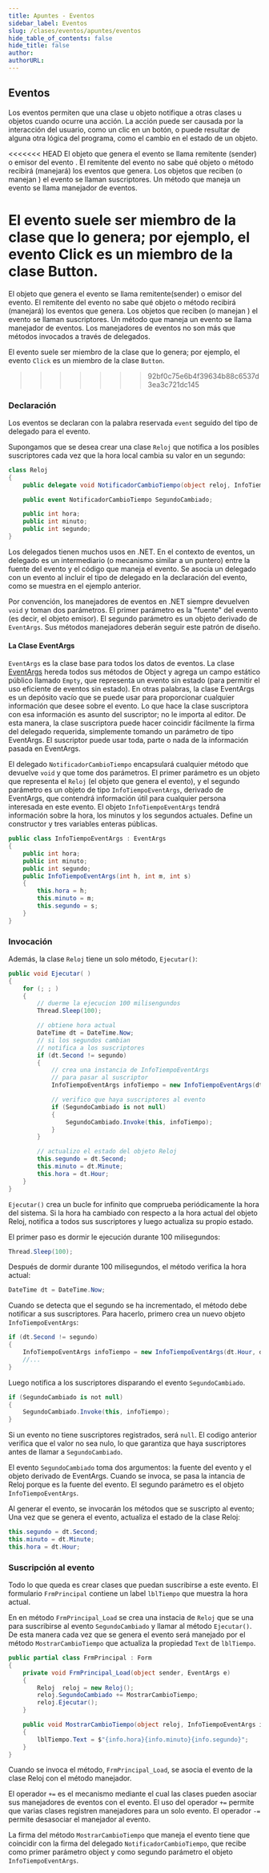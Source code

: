 ```yaml
---
title: Apuntes - Eventos
sidebar_label: Eventos
slug: /clases/eventos/apuntes/eventos
hide_table_of_contents: false
hide_title: false
author: 
authorURL: 
---
```


## Eventos
Los eventos permiten que una clase u objeto notifique a otras clases u objetos cuando ocurre una acción. La acción puede ser causada por la interacción del usuario, como un clic en un botón, o puede resultar de alguna otra lógica del programa, como el cambio en el estado de un objeto. 

<<<<<<< HEAD
El objeto que genera el evento se llama remitente (sender) o emisor del evento . El remitente del evento no sabe qué objeto o método recibirá (manejará) los eventos que genera. Los objetos que reciben (o manejan ) el evento se llaman suscriptores. Un método que maneja un evento se llama manejador de eventos.

El evento suele ser miembro de la clase que lo genera; por ejemplo, el evento Click es un miembro de la clase Button.
=======
El objeto que genera el evento se llama remitente(sender) o emisor del evento. El remitente del evento no sabe qué objeto o método recibirá (manejará) los eventos que genera. Los objetos que reciben (o manejan ) el evento se llaman suscriptores. Un método que maneja un evento se llama manejador de eventos. Los manejadores de eventos no son más que métodos invocados a través de delegados.

El evento suele ser miembro de la clase que lo genera; por ejemplo, el evento `Click` es un miembro de la clase `Button`.
>>>>>>> 92bf0c75e6b4f39634b88c6537d3ea3c721dc145

### Declaración
Los eventos se declaran con la palabra reservada `event` seguido del tipo de delegado para el evento.

Supongamos que se desea crear una clase `Reloj` que notifica a los posibles suscriptores cada vez que la hora local cambia su valor en un segundo:

```csharp
class Reloj 
{
    public delegate void NotificadorCambioTiempo(object reloj, InfoTiempoEventArgs infoTiempo);

    public event NotificadorCambioTiempo SegundoCambiado;

    public int hora;
    public int minuto;
    public int segundo;
}
```
Los delegados tienen muchos usos en .NET. En el contexto de eventos, un delegado es un intermediario (o mecanismo similar a un puntero) entre la fuente del evento y el código que maneja el evento. Se asocia un delegado con un evento al incluir el tipo de delegado en la declaración del evento, como se muestra en el ejemplo anterior.

Por convención, los manejadores de eventos en .NET siempre devuelven `void` y toman dos parámetros. El primer parámetro es la "fuente" del evento (es decir, el objeto emisor). El segundo parámetro es un objeto derivado de `EventArgs`. Sus métodos manejadores deberán seguir este patrón de diseño.

#### La Clase EventArgs

 `EventArgs` es la clase base para todos los datos de eventos. La clase [EventArgs](https://docs.microsoft.com/en-us/dotnet/api/system.eventargs) hereda todos sus métodos de Object y agrega un campo estático público llamado `Empty`, que representa un evento sin estado (para permitir el uso eficiente de eventos sin estado). En otras palabras, la clase EventArgs es un depósito vacío que se puede usar para proporcionar cualquier información que desee sobre el evento. Lo que hace la clase suscriptora con esa información es asunto del suscriptor; no le importa al editor. De esta manera, la clase suscriptora puede hacer coincidir fácilmente la firma del delegado requerida, simplemente tomando un parámetro de tipo EventArgs. El suscriptor puede usar toda, parte o nada de la información pasada en EventArgs.

El delegado `NotificadorCambioTiempo` encapsulará cualquier método que devuelve `void` y que tome dos parámetros. El primer parámetro es un objeto que representa el `Reloj` (el objeto que genera el evento), y el segundo parámetro es un objeto de tipo `InfoTiempoEventArgs`, derivado de EventArgs, que contendrá información útil para cualquier persona interesada en este evento. El objeto `InfoTiempoEventArgs` tendrá información sobre la hora, los minutos y los segundos actuales. Define un constructor y tres variables enteras públicas.

```csharp
public class InfoTiempoEventArgs : EventArgs
{
    public int hora;
    public int minuto;
    public int segundo;
    public InfoTiempoEventArgs(int h, int m, int s)
    {
        this.hora = h;
        this.minuto = m;
        this.segundo = s;
    }
}
```

### Invocación

Además, la clase `Reloj` tiene un solo método, `Ejecutar()`:

```csharp
public void Ejecutar( )
{
    for (; ; )
    {
        // duerme la ejecucion 100 milisengundos
        Thread.Sleep(100);

        // obtiene hora actual
        DateTime dt = DateTime.Now;
        // si los segundos cambian
        // notifica a los suscriptores
        if (dt.Second != segundo)
        {
            // crea una instancia de InfoTiempoEventArgs
            // para pasar al suscriptor
            InfoTiempoEventArgs infoTiempo = new InfoTiempoEventArgs(dt.Hour, dt.Minute, dt.Second);

            // verifico que haya suscriptores al evento
            if (SegundoCambiado is not null)
            {
                SegundoCambiado.Invoke(this, infoTiempo);
            }
        }

        // actualizo el estado del objeto Reloj
        this.segundo = dt.Second;
        this.minuto = dt.Minute;
        this.hora = dt.Hour;
    }
}
```
`Ejecutar()` crea un bucle for infinito que comprueba periódicamente la hora del sistema. Si la hora ha cambiado con respecto a la hora actual del objeto Reloj, notifica a todos sus suscriptores y luego actualiza su propio estado.

El primer paso es dormir le ejecución durante 100 milisegundos:
```csharp
Thread.Sleep(100);
```

Después de dormir durante 100 milisegundos, el método verifica la hora actual:

```csharp
DateTime dt = DateTime.Now;
```

Cuando se detecta que el segundo se ha incrementado, el método debe notificar a sus suscriptores. Para hacerlo, primero crea un nuevo objeto `InfoTiempoEventArgs`:

```csharp
if (dt.Second != segundo)
{
    InfoTiempoEventArgs infoTiempo = new InfoTiempoEventArgs(dt.Hour, dt.Minute, dt.Second);
    //...
}
```

Luego notifica a los suscriptores disparando el evento `SegundoCambiado`. 


```csharp
if (SegundoCambiado is not null)
{
    SegundoCambiado.Invoke(this, infoTiempo);
}
```

Si un evento no tiene suscriptores registrados, será `null`. El codigo anterior verifica que el valor no sea nulo, lo que garantiza que haya suscriptores antes de llamar a `SegundoCambiado`.

El evento `SegundoCambiado` toma dos argumentos: la fuente del evento y el objeto derivado de EventArgs. Cuando se invoca, se pasa la intancia de Reloj porque es la fuente del evento. El segundo parámetro es el objeto `InfoTiempoEventArgs`.

Al generar el evento, se invocarán los métodos que se suscripto al evento; Una vez que se genera el evento, actualiza el estado de la clase Reloj:


```csharp
this.segundo = dt.Second;
this.minuto = dt.Minute;
this.hora = dt.Hour;
```

### Suscripción al evento


Todo lo que queda es crear clases que puedan suscribirse a este evento. El formulario `FrmPrincipal` contiene un label `lblTiempo` que muestra la hora actual.

En en método `FrmPrincipal_Load` se crea una instacia de `Reloj` que se una para suscribirse al evento `SegundoCambiado`  y llamar al método `Ejecutar()`. De esta manera cada vez que se genera el evento será manejado por el método `MostrarCambioTiempo` que actualiza la propiedad `Text` de `lblTiempo`.   


```csharp
public partial class FrmPrincipal : Form
{
    private void FrmPrincipal_Load(object sender, EventArgs e)
    {
        Reloj  reloj = new Reloj();
        reloj.SegundoCambiado += MostrarCambioTiempo;
        reloj.Ejecutar();
    }

    public void MostrarCambioTiempo(object reloj, InfoTiempoEventArgs info)
    {
        lblTiempo.Text = $"{info.hora}{info.minuto}{info.segundo}";
    }
}
```

Cuando se invoca el método, `FrmPrincipal_Load`, se asocia el evento de la clase Reloj con el método manejador.

 El operador `+=` es el mecanismo mediante el cual las clases pueden asociar sus manejadores de eventos con el evento. El uso del operador `+=` permite que varias clases registren manejadores para un solo evento. El operador `-=` permite desasociar el manejador al evento.

 La firma del método `MostrarCambioTiempo` que maneja el evento tiene que coincidir con la firma del delegado `NotificadorCambioTiempo`, que recibe como primer parámetro object y como segundo parámetro el objeto `InfoTiempoEventArgs`.
 
